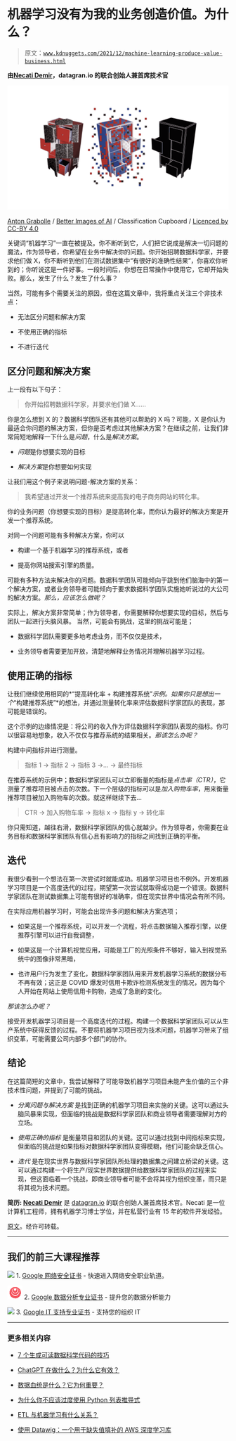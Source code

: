 # 机器学习没有为我的业务创造价值。为什么？

> 原文：[`www.kdnuggets.com/2021/12/machine-learning-produce-value-business.html`](https://www.kdnuggets.com/2021/12/machine-learning-produce-value-business.html)

**由[Necati Demir](https://www.linkedin.com/in/necatidemir/)，datagran.io 的联合创始人兼首席技术官**

![图](img/8287b8983a3e7c78ea3fe619b3d7210b.png)

[Anton Grabolle](https://www.instagram.com/antongrabolle) / [Better Images of AI](https://www.betterimagesofai.org) / Classification Cupboard / [Licenced by CC-BY 4.0](https://creativecommons.org/licenses/by/4.0/)

关键词“机器学习”一直在被提及。你不断听到它，人们把它说成是解决一切问题的魔法，作为领导者，你希望在业务中解决你的问题。你开始招聘数据科学家，并要求他们做 X，你不断听到他们在测试数据集中“有很好的准确性结果”，你喜欢你听到的；你听说这是一件好事。一段时间后，你想在日常操作中使用它，它却开始失败。那么，发生了什么？发生了什么事？

当然，可能有多个需要关注的原因，但在这篇文章中，我将重点关注三个非技术点：

+   无法区分问题和解决方案

+   不使用正确的指标

+   不进行迭代

## **区分问题和解决方案**

上一段有以下句子：

> 你开始招聘数据科学家，并要求他们做 X……

你是怎么想到 X 的？数据科学团队还有其他可以帮助的 X 吗？可能，X 是你认为最适合你问题的解决方案，但你是否考虑过其他解决方案？在继续之前，让我们非常简短地解释一下什么是*问题*，什么是*解决方案*。

+   *问题*是你想要实现的目标

+   *解决方案*是你想要如何实现

让我们用这个例子来说明问题-解决方案的关系：

> 我希望通过开发一个推荐系统来提高我的电子商务网站的转化率。

你的业务问题（你想要实现的目标）是提高转化率，而你认为最好的解决方案是开发一个推荐系统。

对同一个问题可能有多种解决方案，你可以

+   构建一个基于机器学习的推荐系统，或者

+   提高你网站搜索引擎的质量。

可能有多种方法来解决你的问题。数据科学团队可能倾向于跳到他们脑海中的第一个解决方案，或者业务领导者可能倾向于要求数据科学团队实施她听说过的大公司的解决方案。*那么，应该怎么做呢？*

实际上，解决方案非常简单；作为领导者，你需要解释你想要实现的目标，然后与团队一起进行头脑风暴。 当然，可能会有挑战，这里的挑战可能是；

+   数据科学团队需要更多地考虑业务，而不仅仅是技术，

+   业务领导者需要更加开放，清楚地解释业务情况并理解机器学习过程。

## **使用正确的指标**

让我们继续使用相同的*“提高转化率 + 构建推荐系统”*示例。如果你只是想出一个*“构建推荐系统”*的想法，并通过测量转化率来评估数据科学家团队的表现，那可能是错误的。

这个示例的边缘情况是：将公司的收入作为评估数据科学家团队表现的指标。你可以很容易地想象，收入不仅仅与推荐系统的结果相关。*那该怎么办呢？*

构建中间指标并进行测量。

> 指标 1 -> 指标 2 -> 指标 3 ->… -> 最终指标

在推荐系统的示例中；数据科学家团队可以立即衡量的指标是*点击率（CTR）*，它测量了推荐项目被点击的次数。下一个层级的指标可以是*加入购物车率*，用来衡量推荐项目被加入购物车的次数。就这样继续下去…

> CTR -> 加入购物车率 -> 指标 x -> 指标 y -> 转化率

你只需知道，越往右滑，数据科学家团队的信心就越少。作为领导者，你需要在业务目标和数据科学家团队有信心且有影响力的指标之间找到正确的平衡。

## **迭代**

我很少看到一个想法在第一次尝试时就能成功。机器学习项目也不例外。开发机器学习项目是一个高度迭代的过程，期望第一次尝试就取得成功是一个错误。数据科学家团队在测试数据集上可能有很好的准确率，但在现实世界中情况会有所不同。

在实际应用机器学习时，可能会出现许多问题和解决方案选项；

+   如果这是一个推荐系统，可以开发一个流程，将点击数据输入推荐引擎，以便推荐引擎可以进行自我调整，

+   如果这是一个计算机视觉应用，可能是工厂的光照条件不够好，输入到视觉系统中的图像非常黑暗，

+   也许用户行为发生了变化，数据科学家团队用来开发机器学习系统的数据分布不再有效；这正是 COVID 爆发时信用卡欺诈检测系统发生的情况，因为每个人开始在网站上使用信用卡购物，造成了急剧的变化。

*那该怎么办呢？*

接受开发机器学习项目是一个高度迭代的过程。构建一个数据科学家团队可以从生产系统中获得反馈的过程。不要将机器学习项目视为技术问题，机器学习带来了组织变革，可能需要公司内部多个部门的协作。

## **结论**

在这篇简短的文章中，我尝试解释了可能导致机器学习项目未能产生价值的三个非技术性问题，并提到了可能的挑战。

+   *分离问题与解决方案* 是找到正确的机器学习项目来实施的关键。这可以通过头脑风暴来实现，但面临的挑战是数据科学家团队和商业领导者需要理解对方的立场。

+   *使用正确的指标* 是衡量项目和团队的关键。这可以通过找到中间指标来实现，但面临的挑战是如果指标对数据科学家团队变得模糊，他们可能会缺乏信心。

+   *迭代* 是在现实世界与数据科学家团队所处理的数据集之间建立桥梁的关键。这可以通过构建一个将生产/现实世界数据提供给数据科学家团队的过程来实现，但这面临着一个挑战，即商业领导者可能不会将其视为组织变革，而只是将其视为技术问题。

**简历: [Necati Demir](https://www.linkedin.com/in/necatidemir/)** 是 [datagran.io](https://www.datagran.io/) 的联合创始人兼首席技术官。Necati 是一位计算机工程师，拥有机器学习博士学位，并在私营行业有 15 年的软件开发经验。

[原文](https://blog.demir.io/machine-learning-does-not-produce-value-for-my-business-why-cc016c242b1d#ed03-df28ce1186b)。经许可转载。

* * *

## 我们的前三大课程推荐

![](img/0244c01ba9267c002ef39d4907e0b8fb.png) 1\. [Google 网络安全证书](https://www.kdnuggets.com/google-cybersecurity) - 快速进入网络安全职业轨道。

![](img/e225c49c3c91745821c8c0368bf04711.png) 2\. [Google 数据分析专业证书](https://www.kdnuggets.com/google-data-analytics) - 提升您的数据分析能力

![](img/0244c01ba9267c002ef39d4907e0b8fb.png) 3\. [Google IT 支持专业证书](https://www.kdnuggets.com/google-itsupport) - 支持您的组织 IT

* * *

### 更多相关内容

+   [7 个生成可读数据科学代码的技巧](https://www.kdnuggets.com/2022/11/7-tips-produce-readable-data-science-code.html)

+   [ChatGPT 在做什么？为什么它有效？](https://www.kdnuggets.com/2023/04/chatgpt-work.html)

+   [数据血统是什么？它为何重要？](https://www.kdnuggets.com/what-is-data-lineage-and-why-does-it-matter)

+   [为什么你不应该过度使用 Python 列表推导式](https://www.kdnuggets.com/why-you-should-not-overuse-list-comprehensions-in-python)

+   [ETL 与机器学习有什么关系？](https://www.kdnuggets.com/2022/08/etl-machine-learning.html)

+   [使用 Datawig：一个用于缺失值填补的 AWS 深度学习库](https://www.kdnuggets.com/2021/12/datawig-aws-deep-learning-library-missing-value-imputation.html)
